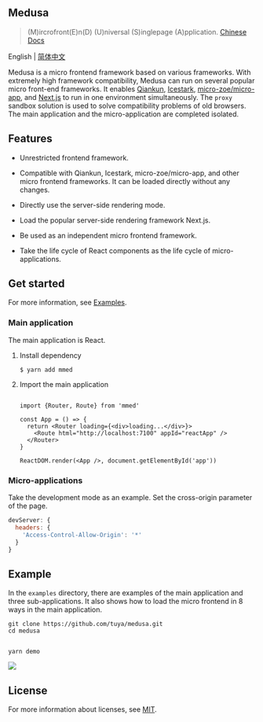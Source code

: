 ## Medusa

> (M)ircrofront(E)n(D) (U)niversal (S)inglepage (A)pplication. [Chinese Docs](https://tuya.github.io/medusa/)

English | [简体中文](./README_zh.md)

Medusa is a micro frontend framework based on various frameworks. With extremely high framework compatibility, Medusa can run on several popular micro front-end frameworks. It enables [Qiankun](https://github.com/umijs/qiankun), [Icestark](https://github.com/ice-lab/icestark), [micro-zoe/micro-app](https://github.com/micro-zoe/micro-app), and [Next.js](https://github.com/vercel/next.js) to run in one environment simultaneously. The `proxy` sandbox solution is used to solve compatibility problems of old browsers. The main application and the micro-application are completed isolated.

## Features

- Unrestricted frontend framework.

- Compatible with Qiankun, Icestark, micro-zoe/micro-app, and other micro frontend frameworks. It can be loaded directly without any changes.

- Directly use the server-side rendering mode.

- Load the popular server-side rendering framework Next.js.

- Be used as an independent micro frontend framework.

- Take the life cycle of React components as the life cycle of micro-applications.


## Get started

For more information, see [Examples](./examples).

### Main application

The main application is React.

1. Install dependency

    ```shell
    $ yarn add mmed
    ```

2. Import the main application

    ```tsx

    import {Router, Route} from 'mmed'

    const App = () => {
      return <Router loading={<div>loading...</div>}>
        <Route html="http://localhost:7100" appId="reactApp" />
      </Router>
    }

    ReactDOM.render(<App />, document.getElementById('app'))

    ```

### Micro-applications

Take the development mode as an example. Set the cross-origin parameter of the page.

```js
devServer: {
  headers: {
    'Access-Control-Allow-Origin': '*'
  }
}

```

## Example

In the `examples` directory, there are examples of the main application and three sub-applications. It also shows how to load the micro frontend in 8 ways in the main application.


```shell
git clone https://github.com/tuya/medusa.git
cd medusa
```

```shell

yarn demo

```

![](./examples/demo.gif)

## License
For more information about licenses, see [MIT](./LICENSE).